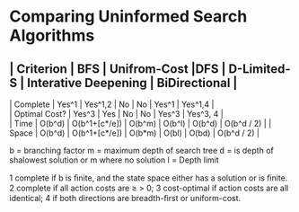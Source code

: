 # Comparing Uninformed Search Algorithms

| Criterion       | BFS     | Unifrom-Cost      |DFS      | D-Limited-S     | Interative Deepening    | BiDirectional     |
---------------------------------------------------------------------------------------------------------------------------
| Complete        | Yes^1   | Yes^1,2           | No      | No              | Yes^1                   | Yes^1,4           |  
| Optimal Cost?   | Yes^3   | Yes               | No      | No              | Yes^3                   | Yes^3, 4          |         
| Time            | O(b^d)  | O(b^1+[c*/e])     | O(b^m)  | O(b^l)          | O(b^d)                  | O(b^d / 2)        |
| Space           | O(b^d)  | O(b^1+[c*/e])     | O(b*m)  | O(bl)           | O(bd)                   | O(b^d / 2)        |

b = branching factor
m = maximum depth of search tree 
d = is depth of shalowest solution or m where no solution 
l = Depth limit

1 complete if b is ﬁnite, and the state space either has a solution or is ﬁnite. 
2 complete if all action costs are ≥ > 0; 
3 cost-optimal if action costs are all identical; 
4 if both directions are breadth-ﬁrst or uniform-cost.